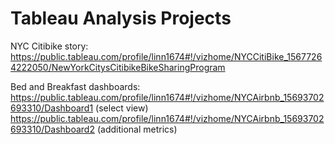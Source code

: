 # Tableau Analysis Projects
NYC Citibike story:
  https://public.tableau.com/profile/linn1674#!/vizhome/NYCCitiBike_15677264222050/NewYorkCitysCitibikeBikeSharingProgram

Bed and Breakfast dashboards:
  https://public.tableau.com/profile/linn1674#!/vizhome/NYCAirbnb_15693702693310/Dashboard1 (select view)
  https://public.tableau.com/profile/linn1674#!/vizhome/NYCAirbnb_15693702693310/Dashboard2 (additional metrics)
  
